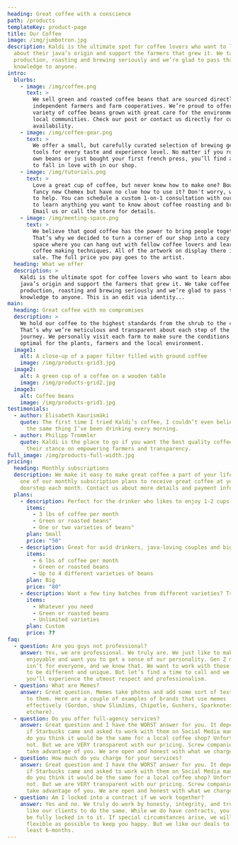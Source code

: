 ```yaml
---
heading: Great coffee with a conscience
path: /products
templateKey: product-page
title: Our Coffee
image: /img/jumbotron.jpg
description: Kaldi is the ultimate spot for coffee lovers who want to learn
  about their java’s origin and support the farmers that grew it. We take coffee
  production, roasting and brewing seriously and we’re glad to pass that
  knowledge to anyone.
intro:
  blurbs:
    - image: /img/coffee.png
      text: >
        We sell green and roasted coffee beans that are sourced directly from
        independent farmers and farm cooperatives. We’re proud to offer a
        variety of coffee beans grown with great care for the environment and
        local communities. Check our post or contact us directly for current
        availability.
    - image: /img/coffee-gear.png
      text: >
        We offer a small, but carefully curated selection of brewing gear and
        tools for every taste and experience level. No matter if you roast your
        own beans or just bought your first french press, you’ll find a gadget
        to fall in love with in our shop.
    - image: /img/tutorials.png
      text: >
        Love a great cup of coffee, but never knew how to make one? Bought a
        fancy new Chemex but have no clue how to use it? Don't worry, we’re here
        to help. You can schedule a custom 1-on-1 consultation with our baristas
        to learn anything you want to know about coffee roasting and brewing.
        Email us or call the store for details.
    - image: /img/meeting-space.png
      text: >
        We believe that good coffee has the power to bring people together.
        That’s why we decided to turn a corner of our shop into a cozy meeting
        space where you can hang out with fellow coffee lovers and learn about
        coffee making techniques. All of the artwork on display there is for
        sale. The full price you pay goes to the artist.
  heading: What we offer
  description: >
    Kaldi is the ultimate spot for coffee lovers who want to learn about their
    java’s origin and support the farmers that grew it. We take coffee
    production, roasting and brewing seriously and we’re glad to pass that
    knowledge to anyone. This is an edit via identity...
main:
  heading: Great coffee with no compromises
  description: >
    We hold our coffee to the highest standards from the shrub to the cup.
    That’s why we’re meticulous and transparent about each step of the coffee’s
    journey. We personally visit each farm to make sure the conditions are
    optimal for the plants, farmers and the local environment.
  image1:
    alt: A close-up of a paper filter filled with ground coffee
    image: /img/products-grid3.jpg
  image2:
    alt: A green cup of a coffee on a wooden table
    image: /img/products-grid2.jpg
  image3:
    alt: Coffee beans
    image: /img/products-grid1.jpg
testimonials:
  - author: Elisabeth Kaurismäki
    quote: The first time I tried Kaldi’s coffee, I couldn’t even believe that was
      the same thing I’ve been drinking every morning.
  - author: Philipp Trommler
    quote: Kaldi is the place to go if you want the best quality coffee. I love
      their stance on empowering farmers and transparency.
full_image: /img/products-full-width.jpg
pricing:
  heading: Monthly subscriptions
  description: We make it easy to make great coffee a part of your life. Choose
    one of our monthly subscription plans to receive great coffee at your
    doorstep each month. Contact us about more details and payment info.
  plans:
    - description: Perfect for the drinker who likes to enjoy 1-2 cups per day.
      items:
        - 3 lbs of coffee per month
        - Green or roasted beans"
        - One or two varieties of beans"
      plan: Small
      price: "50"
    - description: Great for avid drinkers, java-loving couples and bigger crowds
      items:
        - 6 lbs of coffee per month
        - Green or roasted beans
        - Up to 4 different varieties of beans
      plan: Big
      price: "80"
    - description: Want a few tiny batches from different varieties? Try our custom plan
      items:
        - Whatever you need
        - Green or roasted beans
        - Unlimited varieties
      plan: Custom
      price: ??
faq:
  - question: Are you guys not professional?
    answer: Yes, we are professional. We truly are. We just like to make our work
      enjoyable and want you to get a sense of our personality. Gen Z marketing
      isn’t for everyone, and we know that. We want to work with those willing
      to be different and unique. But let’s find a time to call and we promise
      you’ll experience the utmost respect and professionalism.
  - question: What are Memes?
    answer: Great question. Memes take photos and add some sort of text or message
      to them. Here are a couple of examples of brands that use memes
      effectively (Gordon, show SlimJims, Chipotle, Gushers, Sparknotes,
      etchere).
  - question: Do you offer full-agency services?
    answer: Great question and I have the WORST answer for you. It depends. Imagine
      if Starbucks came and asked to work with them on Social Media management,
      do you think it would be the same for a local coffee shop? Unfortunately
      not. But we are VERY transparent with our pricing. Screw companies that
      take advantage of you. We are open and honest with what we charge.
  - question: How much do you charge for your services?
    answer: Great question and I have the WORST answer for you. It depends. Imagine
      if Starbucks came and asked to work with them on Social Media management,
      do you think it would be the same for a local coffee shop? Unfortunately
      not. But we are VERY transparent with our pricing. Screw companies that
      take advantage of you. We are open and honest with what we charge.
  - question: Am I locked into a contract if we work together?
    answer: Yes and no. We truly do work by honesty, integrity, and trust. And we
      like our clients to do the same. While we do have contracts, you’ll never
      be fully locked in to it. If special circumstances arise, we will be as
      flexible as possible to keep you happy. But we like our deals to be at
      least 6-months.
---
```

